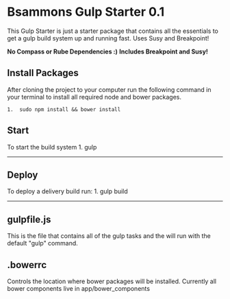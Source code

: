 # Bsammons Gulp Starter 0.1

This Gulp Starter is just a starter package that contains all the essentials to get a gulp build system up and running fast. Uses Susy and Breakpoint!

**No Compass or Rube Dependencies :)**
**Includes Breakpoint and Susy!**

## Install Packages

After cloning the project to your computer run the following command in your terminal to install all required node and bower packages.

	1.  sudo npm install && bower install


## Start

To start the build system
	1. gulp

-------------------------------

## Deploy

To deploy a delivery build run:
	1. gulp build

-------------------------------

## gulpfile.js
This is the file that contains all of the gulp tasks and the will run with the default "gulp" command.

## .bowerrc
Controls the location where bower packages will be installed. Currently all bower components live in app/bower_components
